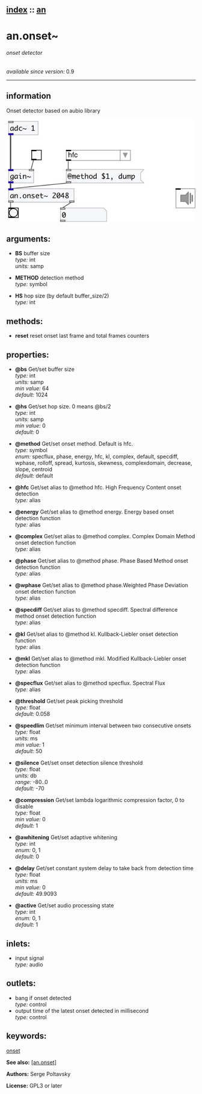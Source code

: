 [index](index.html) :: [an](category_an.html)
---

# an.onset~

###### onset detector

*available since version:* 0.9

---


## information
Onset detector based on aubio library


[![example](../examples/img/an.onset~.jpg)](../examples/pd/an.onset~.pd)



## arguments:

* **BS**
buffer size<br>
_type:_ int<br>
_units:_ samp<br>

* **METHOD**
detection method<br>
_type:_ symbol<br>

* **HS**
hop size (by default buffer_size/2)<br>
_type:_ int<br>



## methods:

* **reset**
reset onset last frame and total frames counters<br>




## properties:

* **@bs** 
Get/set buffer size<br>
_type:_ int<br>
_units:_ samp<br>
_min value:_ 64<br>
_default:_ 1024<br>

* **@hs** 
Get/set hop size. 0 means @bs/2<br>
_type:_ int<br>
_units:_ samp<br>
_min value:_ 0<br>
_default:_ 0<br>

* **@method** 
Get/set onset method. Default is hfc.<br>
_type:_ symbol<br>
_enum:_ specflux, phase, energy, hfc, kl, complex, default, specdiff, wphase, rolloff, spread, kurtosis, skewness, complexdomain, decrease, slope, centroid<br>
_default:_ default<br>

* **@hfc** 
Get/set alias to @method hfc. High Frequency Content onset detection<br>
_type:_ alias<br>

* **@energy** 
Get/set alias to @method energy. Energy based onset detection function<br>
_type:_ alias<br>

* **@complex** 
Get/set alias to @method complex. Complex Domain Method onset detection function<br>
_type:_ alias<br>

* **@phase** 
Get/set alias to @method phase. Phase Based Method onset detection function<br>
_type:_ alias<br>

* **@wphase** 
Get/set alias to @method phase.Weighted Phase Deviation onset detection function<br>
_type:_ alias<br>

* **@specdiff** 
Get/set alias to @method specdiff. Spectral difference method onset detection function<br>
_type:_ alias<br>

* **@kl** 
Get/set alias to @method kl. Kullback-Liebler onset detection function<br>
_type:_ alias<br>

* **@mkl** 
Get/set alias to @method mkl. Modified Kullback-Liebler onset detection function<br>
_type:_ alias<br>

* **@specflux** 
Get/set alias to @method specflux. Spectral Flux<br>
_type:_ alias<br>

* **@threshold** 
Get/set peak picking threshold<br>
_type:_ float<br>
_default:_ 0.058<br>

* **@speedlim** 
Get/set minimum interval between two consecutive onsets<br>
_type:_ float<br>
_units:_ ms<br>
_min value:_ 1<br>
_default:_ 50<br>

* **@silence** 
Get/set onset detection silence threshold<br>
_type:_ float<br>
_units:_ db<br>
_range:_ -80..0<br>
_default:_ -70<br>

* **@compression** 
Get/set lambda logarithmic compression factor, 0 to disable<br>
_type:_ float<br>
_min value:_ 0<br>
_default:_ 1<br>

* **@awhitening** 
Get/set adaptive whitening<br>
_type:_ int<br>
_enum:_ 0, 1<br>
_default:_ 0<br>

* **@delay** 
Get/set constant system delay to take back from detection time<br>
_type:_ float<br>
_units:_ ms<br>
_min value:_ 0<br>
_default:_ 49.9093<br>

* **@active** 
Get/set audio processing state<br>
_type:_ int<br>
_enum:_ 0, 1<br>
_default:_ 1<br>



## inlets:

* input signal<br>
_type:_ audio



## outlets:

* bang if onset detected<br>
_type:_ control
* output time of the latest onset detected in millisecond<br>
_type:_ control



## keywords:

[onset](keywords/onset.html)



**See also:**
[\[an.onset\]](an.onset.html)




**Authors:** Serge Poltavsky




**License:** GPL3 or later





